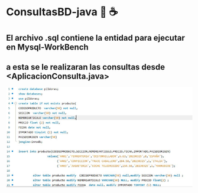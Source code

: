 # **ConsultasBD-java** 🐬 ☕
## El archivo .sql contiene la entidad para ejecutar en  Mysql-WorkBench
## a esta se le realizaran las consultas desde <AplicacionConsulta.java>

![imgen1](imgsql/img1.JPG)

